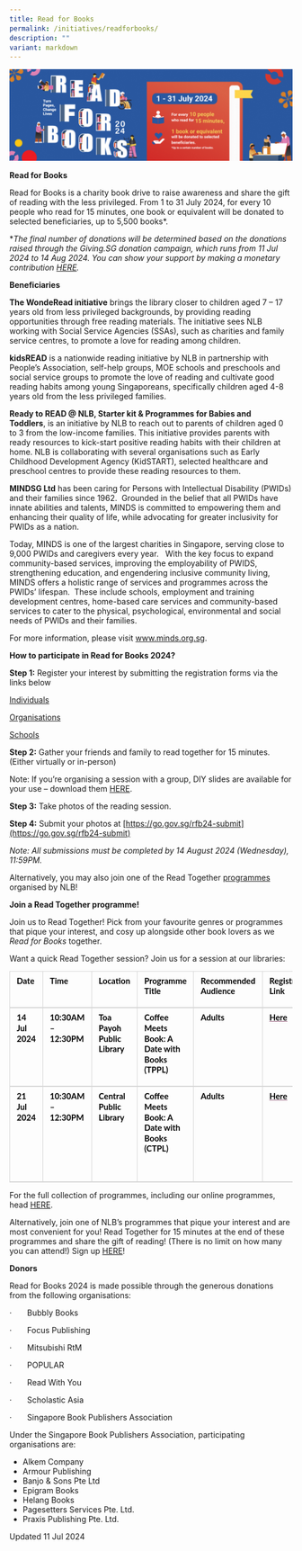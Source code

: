 ```yaml
---
title: Read for Books
permalink: /initiatives/readforbooks/
description: ""
variant: markdown
---
```

![banner RF](\images\RFB2024banner.png)

**Read for Books**

Read for Books is a charity book drive to raise awareness and share the gift of reading with the less privileged. From 1 to 31 July 2024, for every 10 people who read for 15 minutes, one book or equivalent will be donated to selected beneficiaries, up to 5,500 books*.

**The final number of donations will be determined based on the donations raised through the Giving.SG donation campaign, which runs from 11 Jul 2024 to 14 Aug 2024. You can show your support by making a monetary contribution [HERE](https://www.giving.sg/donate/campaign/give-to-nlb-rfb).*


**Beneficiaries**

**The WondeRead initiative**&nbsp;brings the library closer to children aged 7 – 17 years old from less privileged backgrounds, by providing reading opportunities through free reading materials. The initiative sees NLB working with Social Service Agencies (SSAs), such as charities and family service centres, to promote a love for reading among children.&nbsp;

**kidsREAD**&nbsp;is a nationwide reading initiative by NLB in partnership with People’s Association, self-help groups, MOE schools and preschools and social service groups to promote the love of reading and cultivate good reading habits among young Singaporeans, specifically children aged 4-8 years old from the less privileged families.

**Ready to READ @ NLB, Starter kit &amp; Programmes for Babies and Toddlers**,&nbsp;is an initiative by NLB to reach out to parents of children aged 0 to 3 from the low-income families. This initiative provides parents with ready resources to kick-start positive reading habits with their children at home. NLB is collaborating with several organisations such as Early Childhood Development Agency (KidSTART), selected healthcare and preschool centres to provide these reading resources to them.

**MINDSG Ltd** has been caring for Persons with Intellectual Disability (PWIDs) and their families since 1962.&nbsp; Grounded in the belief that all PWIDs have innate abilities and talents, MINDS is committed to empowering them and enhancing their quality of life, while advocating for greater inclusivity for PWIDs as a nation.

Today, MINDS is one of the largest charities in Singapore, serving close to 9,000 PWIDs and caregivers every year.&nbsp;&nbsp; With the key focus to expand community-based services, improving the employability of PWIDS, strengthening education, and engendering inclusive community living, MINDS offers a holistic range of services and programmes across the PWIDs’ lifespan.&nbsp; These include schools, employment and training development centres, home-based care services and community-based services to cater to the physical, psychological, environmental and social needs of PWIDs and their families.&nbsp;&nbsp;&nbsp;

For more information, please visit www.minds.org.sg.

**How to participate in Read for Books 2024?**

**Step 1:**&nbsp;Register your interest by submitting the registration forms via the links below

[Individuals](https://go.gov.sg/rfb24-individuals)

[Organisations](https://go.gov.sg/rfb24-organisations)

[Schools](https://go.gov.sg/rfb24-schools)


**Step 2:**&nbsp;Gather your friends and family to read together for 15 minutes. (Either virtually or in-person)&nbsp;&nbsp;

Note: If you’re organising a session with a group, DIY slides are available for your use – download them [HERE](http://www.go.gov.sg/rfb24-diyslides).

**Step 3:**&nbsp;Take photos of the reading session.&nbsp;&nbsp;&nbsp;

**Step 4:**&nbsp;Submit your photos at&nbsp;[https://go.gov.sg/rfb24-submit](https://go.gov.sg/rfb24-submit)

*Note: All submissions must be completed by 14 August 2024 (Wednesday), 11:59PM.*

Alternatively, you may also join one of the Read Together [programmes](https://go.gov.sg/rfb24-programmes) organised by NLB!&nbsp;

**Join a Read Together programme!**

Join us to Read Together! Pick from your favourite genres or programmes that pique your interest, and cosy up alongside other book lovers as we *Read for Books* together.&nbsp;

Want a quick Read Together session? Join us for a session at our libraries:

<table style="caret-color: rgb(0, 0, 0); color: rgb(0, 0, 0); font-style: normal; font-variant-caps: normal; font-weight: 400; letter-spacing: normal; orphans: auto; text-align: start; text-transform: none; white-space: normal; widows: auto; word-spacing: 0px; -webkit-text-stroke-width: 0px; text-decoration: none; border-collapse: collapse;" cellpadding="0" cellspacing="0" border="0" class="MsoNormalTable"><tbody><tr style="height: 15pt;"><td style="width: 54pt; border-width: 1pt 1pt 1.5pt; border-style: solid; border-color: rgb(214, 214, 214); border-image: none; padding: 6pt 9pt; height: 15pt;" valign="top" width="72"><p style="margin: 0cm; line-height: 18.559999px; font-size: 12pt; font-family: Aptos, sans-serif;" class="MsoNormal"><b><span style="font-size: 11pt; line-height: 17.013334px; font-family: Lato, sans-serif;" lang="EN-US">Date</span></b></p></td><td style="width: 66pt; border-width: 1pt 1pt 1.5pt medium; border-style: solid solid solid none; border-color: rgb(214, 214, 214) rgb(214, 214, 214) rgb(214, 214, 214) currentcolor; padding: 6pt 9pt; height: 15pt;" valign="top" width="88"><p style="margin: 0cm; line-height: 18.559999px; font-size: 12pt; font-family: Aptos, sans-serif;" class="MsoNormal"><b><span style="font-size: 11pt; line-height: 17.013334px; font-family: Lato, sans-serif;" lang="EN-US">Time</span></b></p></td><td style="width: 67.5pt; border-width: 1pt 1pt 1.5pt medium; border-style: solid solid solid none; border-color: rgb(214, 214, 214) rgb(214, 214, 214) rgb(214, 214, 214) currentcolor; padding: 6pt 9pt; height: 15pt;" valign="top" width="90"><p style="margin: 0cm; line-height: 18.559999px; font-size: 12pt; font-family: Aptos, sans-serif;" class="MsoNormal"><b><span style="font-size: 11pt; line-height: 17.013334px; font-family: Lato, sans-serif;" lang="EN-US">Location</span></b></p></td><td style="width: 181.55pt; border-width: 1pt 1pt 1.5pt medium; border-style: solid solid solid none; border-color: rgb(214, 214, 214) rgb(214, 214, 214) rgb(214, 214, 214) currentcolor; padding: 6pt 9pt; height: 15pt;" valign="top" width="242"><p style="margin: 0cm; line-height: 18.559999px; font-size: 12pt; font-family: Aptos, sans-serif;" class="MsoNormal"><b><span style="font-size: 11pt; line-height: 17.013334px; font-family: Lato, sans-serif;" lang="EN-US">Programme Title</span></b></p></td><td style="width: 94.5pt; border-width: 1pt 1pt 1.5pt medium; border-style: solid solid solid none; border-color: rgb(214, 214, 214) rgb(214, 214, 214) rgb(214, 214, 214) currentcolor; padding: 6pt 9pt; height: 15pt;" valign="top" width="126"><p style="margin: 0cm 0cm 8pt; line-height: 18.559999px; font-size: 12pt; font-family: Aptos, sans-serif;" class="MsoNormal"><b><span style="font-size: 11pt; line-height: 17.013334px; font-family: Lato, sans-serif;" lang="EN-US">Recommended Audience</span></b></p></td><td style="width: 83.4pt; border-width: 1pt 1pt 1.5pt medium; border-style: solid solid solid none; border-color: rgb(214, 214, 214) rgb(214, 214, 214) rgb(214, 214, 214) currentcolor; padding: 6pt 9pt; height: 15pt;" valign="top" width="111"><p style="margin: 0cm; line-height: 18.559999px; font-size: 12pt; font-family: Aptos, sans-serif;" class="MsoNormal"><b><span style="font-size: 11pt; line-height: 17.013334px; font-family: Lato, sans-serif;" lang="EN-US">Registration Link</span></b></p></td></tr><tr style="height: 15pt;"><td style="width: 54pt; border-width: medium 1pt 1.5pt; border-style: none solid solid; border-color: currentcolor rgb(214, 214, 214) rgb(214, 214, 214); padding: 6pt 9pt; height: 15pt;" valign="top" width="72"><p style="margin: 0cm 0cm 8pt; line-height: 18.559999px; font-size: 12pt; font-family: Aptos, sans-serif;" class="MsoNormal"><b><span style="font-size: 11pt; line-height: 17.013334px; font-family: Lato, sans-serif;" lang="EN-US">14 Jul 2024</span></b></p></td><td style="width: 66pt; border-width: medium 1pt 1.5pt medium; border-style: none solid solid none; border-color: currentcolor rgb(214, 214, 214) rgb(214, 214, 214) currentcolor; padding: 6pt 9pt; height: 15pt;" valign="top" width="88"><p style="margin: 0cm 0cm 8pt; line-height: 18.559999px; font-size: 12pt; font-family: Aptos, sans-serif;" class="MsoNormal"><b><span style="font-size: 11pt; line-height: 17.013334px; font-family: Lato, sans-serif;" lang="EN-US">10:30AM – 12:30PM</span></b></p></td><td style="width: 67.5pt; border-width: medium 1pt 1.5pt medium; border-style: none solid solid none; border-color: currentcolor rgb(214, 214, 214) rgb(214, 214, 214) currentcolor; padding: 6pt 9pt; height: 15pt;" valign="top" width="90"><p style="margin: 0cm 0cm 8pt; line-height: 18.559999px; font-size: 12pt; font-family: Aptos, sans-serif;" class="MsoNormal"><b><span style="font-size: 11pt; line-height: 17.013334px; font-family: Lato, sans-serif;" lang="EN-US">Toa Payoh Public Library</span></b></p></td><td style="width: 181.55pt; border-width: medium 1pt 1.5pt medium; border-style: none solid solid none; border-color: currentcolor rgb(214, 214, 214) rgb(214, 214, 214) currentcolor; padding: 6pt 9pt; height: 15pt;" valign="top" width="242"><p style="margin: 0cm 0cm 8pt; line-height: 18.559999px; font-size: 12pt; font-family: Aptos, sans-serif;" class="MsoNormal"><b><span style="font-size: 11pt; line-height: 17.013334px; font-family: Lato, sans-serif;" lang="EN-US">Coffee Meets Book: A Date with Books (TPPL)<span class="Apple-converted-space">&nbsp;</span></span></b></p></td><td style="width: 94.5pt; border-width: medium 1pt 1.5pt medium; border-style: none solid solid none; border-color: currentcolor rgb(214, 214, 214) rgb(214, 214, 214) currentcolor; padding: 6pt 9pt; height: 15pt;" valign="top" width="126"><p style="margin: 0cm 0cm 8pt; line-height: 18.559999px; font-size: 12pt; font-family: Aptos, sans-serif;" class="MsoNormal"><b><span style="font-size: 11pt; line-height: 17.013334px; font-family: Lato, sans-serif;" lang="EN-US">Adults</span></b></p></td><td style="width: 83.4pt; border-width: medium 1pt 1.5pt medium; border-style: none solid solid none; border-color: currentcolor rgb(214, 214, 214) rgb(214, 214, 214) currentcolor; padding: 6pt 9pt; height: 15pt;" valign="top" width="111"><p style="margin: 0cm 0cm 8pt; line-height: 18.559999px; font-size: 12pt; font-family: Aptos, sans-serif;" class="MsoNormal"><span lang="EN-US"><a style="color: rgb(150, 96, 125); text-decoration: underline;" href="https://www.eventbrite.sg/e/coffee-meets-book-a-date-with-books-tppl-tickets-927722622337?aff=oddtdtcreator"><b><span style="font-size: 11pt; line-height: 17.013334px; font-family: Lato, sans-serif; color: windowtext;">Here</span></b></a></span><b><span style="font-size: 11pt; line-height: 17.013334px; font-family: Lato, sans-serif;" lang="EN-US"></span></b></p></td></tr><tr style="height: 15pt;"><td style="width: 54pt; border-width: medium 1pt 1.5pt; border-style: none solid solid; border-color: currentcolor rgb(214, 214, 214) rgb(214, 214, 214); padding: 6pt 9pt; height: 15pt;" valign="top" width="72"><p style="margin: 0cm 0cm 8pt; line-height: 18.559999px; font-size: 12pt; font-family: Aptos, sans-serif;" class="MsoNormal"><b><span style="font-size: 11pt; line-height: 17.013334px; font-family: Lato, sans-serif;" lang="EN-US">21 Jul 2024</span></b></p></td><td style="width: 66pt; border-width: medium 1pt 1.5pt medium; border-style: none solid solid none; border-color: currentcolor rgb(214, 214, 214) rgb(214, 214, 214) currentcolor; padding: 6pt 9pt; height: 15pt;" valign="top" width="88"><p style="margin: 0cm 0cm 8pt; line-height: 18.559999px; font-size: 12pt; font-family: Aptos, sans-serif;" class="MsoNormal"><b><span style="font-size: 11pt; line-height: 17.013334px; font-family: Lato, sans-serif;" lang="EN-US">10:30AM – 12:30PM</span></b></p></td><td style="width: 67.5pt; border-width: medium 1pt 1.5pt medium; border-style: none solid solid none; border-color: currentcolor rgb(214, 214, 214) rgb(214, 214, 214) currentcolor; padding: 6pt 9pt; height: 15pt;" valign="top" width="90"><p style="margin: 0cm 0cm 8pt; line-height: 18.559999px; font-size: 12pt; font-family: Aptos, sans-serif;" class="MsoNormal"><b><span style="font-size: 11pt; line-height: 17.013334px; font-family: Lato, sans-serif;" lang="EN-US">Central Public Library</span></b></p></td><td style="width: 181.55pt; border-width: medium 1pt 1.5pt medium; border-style: none solid solid none; border-color: currentcolor rgb(214, 214, 214) rgb(214, 214, 214) currentcolor; padding: 6pt 9pt; height: 15pt;" valign="top" width="242"><p style="margin: 0cm 0cm 8pt; line-height: 18.559999px; font-size: 12pt; font-family: Aptos, sans-serif;" class="MsoNormal"><b><span style="font-size: 11pt; line-height: 17.013334px; font-family: Lato, sans-serif;" lang="EN-US">Coffee Meets Book: A Date with Books (CTPL)</span></b></p><p style="margin: 0cm 0cm 8pt; line-height: 18.559999px; font-size: 12pt; font-family: Aptos, sans-serif;" class="MsoNormal"><b><span style="font-size: 11pt; line-height: 17.013334px; font-family: Lato, sans-serif;" lang="EN-US">&nbsp;</span></b></p></td><td style="width: 94.5pt; border-width: medium 1pt 1.5pt medium; border-style: none solid solid none; border-color: currentcolor rgb(214, 214, 214) rgb(214, 214, 214) currentcolor; padding: 6pt 9pt; height: 15pt;" valign="top" width="126"><p style="margin: 0cm 0cm 8pt; line-height: 18.559999px; font-size: 12pt; font-family: Aptos, sans-serif;" class="MsoNormal"><b><span style="font-size: 11pt; line-height: 17.013334px; font-family: Lato, sans-serif;" lang="EN-US">Adults</span></b></p></td><td style="width: 83.4pt; border-width: medium 1pt 1.5pt medium; border-style: none solid solid none; border-color: currentcolor rgb(214, 214, 214) rgb(214, 214, 214) currentcolor; padding: 6pt 9pt; height: 15pt;" valign="top" width="111"><p style="margin: 0cm 0cm 8pt; line-height: 18.559999px; font-size: 12pt; font-family: Aptos, sans-serif;" class="MsoNormal"><span lang="EN-US"><a style="color: rgb(150, 96, 125); text-decoration: underline;" href="https://www.eventbrite.sg/e/coffee-meets-book-a-date-with-books-ctpl-tickets-927722842997?aff=oddtdtcreator"><b><span style="font-size: 11pt; line-height: 17.013334px; font-family: Lato, sans-serif; color: windowtext;">Here</span></b></a></span><b><span style="font-size: 11pt; line-height: 17.013334px; font-family: Lato, sans-serif;" lang="EN-US"></span></b></p></td></tr></tbody></table>

For the full collection of programmes, including our online programmes, head [HERE](https://go.gov.sg/rfb24-programmes).&nbsp;

Alternatively, join one of NLB’s programmes that pique your interest and are most convenient for you!&nbsp;Read Together for 15 minutes at the end of these programmes&nbsp;and share the gift of reading! (There is no limit on how many you can attend!) Sign up [HERE](https://go.gov.sg/rfb24-collection)! 

**Donors**

Read for Books 2024 is made possible through the generous donations from the following organisations:

·&nbsp;&nbsp;&nbsp;&nbsp;&nbsp;&nbsp;&nbsp;Bubbly Books

·&nbsp;&nbsp;&nbsp;&nbsp;&nbsp;&nbsp;&nbsp;Focus Publishing

·&nbsp;&nbsp;&nbsp;&nbsp;&nbsp;&nbsp;&nbsp;Mitsubishi RtM

·&nbsp;&nbsp;&nbsp;&nbsp;&nbsp;&nbsp;&nbsp;POPULAR

·&nbsp;&nbsp;&nbsp;&nbsp;&nbsp;&nbsp;&nbsp;Read With You

·&nbsp;&nbsp;&nbsp;&nbsp;&nbsp;&nbsp;&nbsp;Scholastic Asia

·&nbsp;&nbsp;&nbsp;&nbsp;&nbsp;&nbsp;&nbsp;Singapore Book Publishers Association

Under the Singapore Book Publishers Association, participating organisations are:

* Alkem Company
* Armour Publishing
* Banjo &amp; Sons Pte Ltd
* Epigram Books
* Helang Books
* Pagesetters Services Pte. Ltd.
* Praxis Publishing Pte. Ltd.

Updated 11 Jul 2024